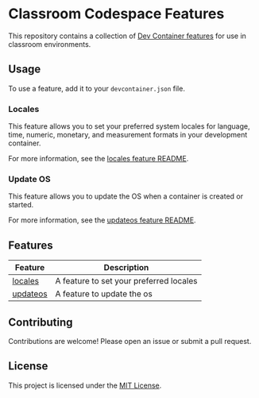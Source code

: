 # Classroom Codespace Features

This repository contains a collection of [Dev Container features](https://containers.dev/implementors/features/) for use in classroom environments.

## Usage

To use a feature, add it to your `devcontainer.json` file.

### Locales

This feature allows you to set your preferred system locales for language, time, numeric, monetary, and measurement formats in your development container.

For more information, see the [locales feature README](./src/locales/README.md).

### Update OS

This feature allows you to update the OS when a container is created or started.

For more information, see the [updateos feature README](./src/updateos/README.md).

## Features

| Feature | Description |
| --- | --- |
| [locales](./src/locales) | A feature to set your preferred locales |
| [updateos](./src/updateos) | A feature to update the os |

## Contributing

Contributions are welcome! Please open an issue or submit a pull request.

## License

This project is licensed under the [MIT License](./LICENSE).
